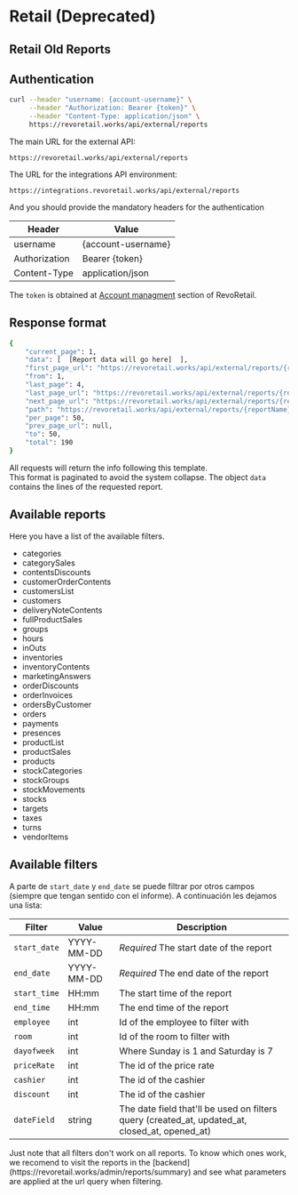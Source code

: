# Retail (Deprecated)

## Retail Old Reports

## Authentication 

```sh
curl --header "username: {account-username}" \
     --header "Authorization: Bearer {token}" \
     --header "Content-Type: application/json" \
     https://revoretail.works/api/external/reports
```

The main URL for the external API:

`https://revoretail.works/api/external/reports`

The URL for the integrations API environment:

`https://integrations.revoretail.works/api/external/reports`

And you should provide the mandatory headers for the authentication


Header        | Value
--------------|----------
username      | {account-username}
Authorization | Bearer {token}
Content-Type  | application/json

The `token` is obtained at [Account managment](https://revoretail.works/admin/account/tokens) section of RevoRetail.


## Response format

```sh
{
    "current_page": 1,
    "data": [  [Report data will go here]  ],
    "first_page_url": "https://revoretail.works/api/external/reports/{reportName}?page=1",
    "from": 1,
    "last_page": 4,
    "last_page_url": "https://revoretail.works/api/external/reports/{reportName}?page=4",
    "next_page_url": "https://revoretail.works/api/external/reports/{reportName}?page=2",
    "path": "https://revoretail.works/api/external/reports/{reportName}",
    "per_page": 50,
    "prev_page_url": null,
    "to": 50,
    "total": 190
}
```

All requests will return the info following this template.       
This format is paginated to avoid the system collapse. The object `data` contains the lines of the requested report.

## Available reports

Here you have a list of the available filters.

* categories
* categorySales
* contentsDiscounts
* customerOrderContents
* customersList
* customers
* deliveryNoteContents
* fullProductSales
* groups
* hours
* inOuts
* inventories
* inventoryContents
* marketingAnswers
* orderDiscounts
* orderInvoices
* ordersByCustomer
* orders
* payments
* presences
* productList
* productSales
* products
* stockCategories
* stockGroups
* stockMovements
* stocks
* targets
* taxes
* turns
* vendorItems

## Available filters
A parte de `start_date` y `end_date` se puede filtrar por otros campos (siempre que tengan sentido con el informe). A continuación les dejamos una lista:

Filter        | Value      | Description
--------------|------------|--------------
`start_date`  | YYYY-MM-DD | *Required* The start date of the report 
`end_date`    | YYYY-MM-DD | *Required* The end date of the report
`start_time`  | HH:mm      | The start time of the report 
`end_time`    | HH:mm      | The end time of the report 
`employee`    | int        | Id of the employee to filter with
`room`        | int        | Id of the room to filter with
`dayofweek`   | int        | Where Sunday is 1 and Saturday is 7
`priceRate`   | int        | The id of the price rate
`cashier`     | int        | The id of the cashier
`discount`    | int        | The id of the cashier
`dateField`   | string     | The date field that'll be used on filters query (created_at, updated_at, closed_at, opened_at)


<aside class="notice">
Just note that all filters don't work on all reports. To know which ones work, we recomend to visit the reports in the [backend](https://revoretail.works/admin/reports/summary) and see what parameters are applied at the url query when filtering.
</aside>


